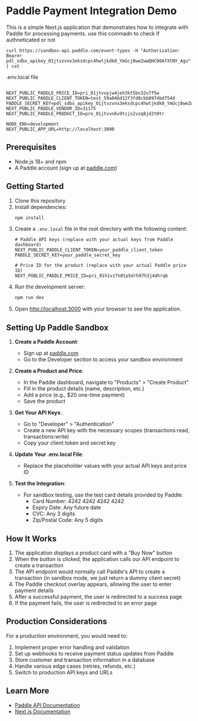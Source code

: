 # Paddle Payment Integration Demo

This is a simple Next.js application that demonstrates how to integrate with Paddle for processing payments.
use this commadn to check if authneticated or not 
```
curl https://sandbox-api.paddle.com/event-types -H "Authorization: Bearer pdl_sdbx_apikey_01jtvzvnx3eksdcpc4hwtjkdk0_YmGcj8weZwwQHC00AfXtNY_Agu" | cat
```
.env.local file
```

NEXT_PUBLIC_PADDLE_PRICE_ID=pri_01jtvvpjw4jeh3kt5bv32v7f5w
NEXT_PUBLIC_PADDLE_CLIENT_TOKEN=test_59a046d12f3fd8cbb8974bd754d
PADDLE_SECRET_KEY=pdl_sdbx_apikey_01jtvzvnx3eksdcpc4hwtjkdk0_YmGcj8weZwwQHC00AfXtNY_Agu
NEXT_PUBLIC_PADDLE_VENDOR_ID=31175
NEXT_PUBLIC_PADDLE_PRODUCT_ID=pro_01jtvvn6v9tcjs2vzq8jd2t0tr

NODE_ENV=development
NEXT_PUBLIC_APP_URL=http://localhost:3000
```
## Prerequisites

- Node.js 18+ and npm
- A Paddle account (sign up at [paddle.com](https://paddle.com))

## Getting Started

1. Clone this repository
2. Install dependencies:
   ```bash
   npm install
   ```
3. Create a `.env.local` file in the root directory with the following content:
   ```
   # Paddle API keys (replace with your actual keys from Paddle dashboard)
   NEXT_PUBLIC_PADDLE_CLIENT_TOKEN=your_paddle_client_token
   PADDLE_SECRET_KEY=your_paddle_secret_key
   
   # Price ID for the product (replace with your actual Paddle price ID)
   NEXT_PUBLIC_PADDLE_PRICE_ID=pri_01h1vz7n8tp5drh97h3j4dhrqb
   ```
4. Run the development server:
   ```bash
   npm run dev
   ```
5. Open [http://localhost:3000](http://localhost:3000) with your browser to see the application.

## Setting Up Paddle Sandbox

1. **Create a Paddle Account**:
   - Sign up at [paddle.com](https://paddle.com)
   - Go to the Developer section to access your sandbox environment

2. **Create a Product and Price**:
   - In the Paddle dashboard, navigate to "Products" > "Create Product"
   - Fill in the product details (name, description, etc.)
   - Add a price (e.g., $20 one-time payment)
   - Save the product

3. **Get Your API Keys**:
   - Go to "Developer" > "Authentication"
   - Create a new API key with the necessary scopes (transactions:read, transactions:write)
   - Copy your client token and secret key

4. **Update Your .env.local File**:
   - Replace the placeholder values with your actual API keys and price ID

5. **Test the Integration**:
   - For sandbox testing, use the test card details provided by Paddle:
     - Card Number: 4242 4242 4242 4242
     - Expiry Date: Any future date
     - CVC: Any 3 digits
     - Zip/Postal Code: Any 5 digits

## How It Works

1. The application displays a product card with a "Buy Now" button
2. When the button is clicked, the application calls our API endpoint to create a transaction
3. The API endpoint would normally call Paddle's API to create a transaction (in sandbox mode, we just return a dummy client secret)
4. The Paddle checkout overlay appears, allowing the user to enter payment details
5. After a successful payment, the user is redirected to a success page
6. If the payment fails, the user is redirected to an error page

## Production Considerations

For a production environment, you would need to:

1. Implement proper error handling and validation
2. Set up webhooks to receive payment status updates from Paddle
3. Store customer and transaction information in a database
4. Handle various edge cases (retries, refunds, etc.)
5. Switch to production API keys and URLs

## Learn More

- [Paddle API Documentation](https://developer.paddle.com/api-reference/overview)
- [Next.js Documentation](https://nextjs.org/docs)
